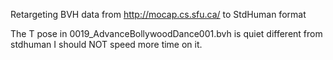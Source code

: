 Retargeting BVH data from http://mocap.cs.sfu.ca/ to StdHuman format

The T pose in 0019_AdvanceBollywoodDance001.bvh is quiet different from stdhuman
I should NOT speed more time on it.